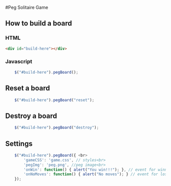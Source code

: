 #Peg Solitaire Game

## How to build a board
### HTML
```html
<div id="build-here"></div>
```

### Javascript
```javascript
    $("#build-here").pegBoard();
```

## Reset a board
```javascript
    $("#build-here").pegBoard("reset");
```

## Destroy a board
```javascript
    $("#build-here").pegBoard("destroy");
```

## Settings
```javascript
	$("#build-here").pegBoard({ <br>
		'gameCSS': 'game.css', // styles<br>
		'pegImg': 'peg.png', //peg image<br>
		'onWin': function() { alert("You win!!!"); }, // event for winner board<br>
		'onNoMoves': function() { alert("No moves"); } // event for loser board<br>
	});
```